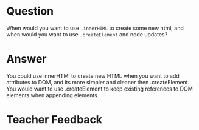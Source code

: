 # Question
When would you want to use `.innerHTML` to create some new html, and when would you want to use `.createElement` and node updates?

# Answer
You could use innerHTMl to create new HTML when you want to add attributes to DOM, and its more simpler and cleaner then .createElement. 
You would want to use .createElement to keep existing references to DOM elements when appending elements.

# Teacher Feedback